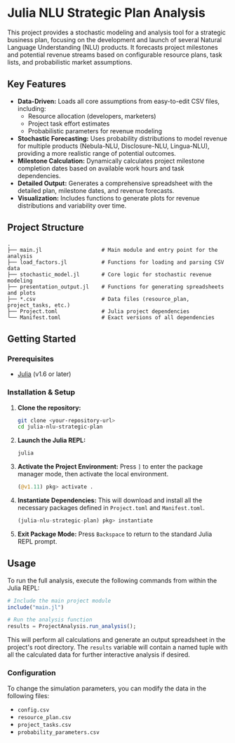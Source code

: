 # Julia NLU Strategic Plan Analysis

This project provides a stochastic modeling and analysis tool for a strategic business plan, focusing on the development and launch of several Natural Language Understanding (NLU) products. It forecasts project milestones and potential revenue streams based on configurable resource plans, task lists, and probabilistic market assumptions.

## Key Features

*   **Data-Driven:** Loads all core assumptions from easy-to-edit CSV files, including:
    *   Resource allocation (developers, marketers)
    *   Project task effort estimates
    *   Probabilistic parameters for revenue modeling
*   **Stochastic Forecasting:** Uses probability distributions to model revenue for multiple products (Nebula-NLU, Disclosure-NLU, Lingua-NLU), providing a more realistic range of potential outcomes.
*   **Milestone Calculation:** Dynamically calculates project milestone completion dates based on available work hours and task dependencies.
*   **Detailed Output:** Generates a comprehensive spreadsheet with the detailed plan, milestone dates, and revenue forecasts.
*   **Visualization:** Includes functions to generate plots for revenue distributions and variability over time.

## Project Structure

```
.
├── main.jl                   # Main module and entry point for the analysis
├── load_factors.jl           # Functions for loading and parsing CSV data
├── stochastic_model.jl       # Core logic for stochastic revenue modeling
├── presentation_output.jl    # Functions for generating spreadsheets and plots
├── *.csv                     # Data files (resource_plan, project_tasks, etc.)
├── Project.toml              # Julia project dependencies
└── Manifest.toml             # Exact versions of all dependencies
```

## Getting Started

### Prerequisites

*   [Julia](https://julialang.org/downloads/) (v1.6 or later)

### Installation & Setup

1.  **Clone the repository:**
    ```sh
    git clone <your-repository-url>
    cd julia-nlu-strategic-plan
    ```

2.  **Launch the Julia REPL:**
    ```sh
    julia
    ```

3.  **Activate the Project Environment:**
    Press `]` to enter the package manager mode, then activate the local environment.
    ```julia
    (@v1.11) pkg> activate .
    ```

4.  **Instantiate Dependencies:**
    This will download and install all the necessary packages defined in `Project.toml` and `Manifest.toml`.
    ```julia
    (julia-nlu-strategic-plan) pkg> instantiate
    ```

5.  **Exit Package Mode:**
    Press `Backspace` to return to the standard Julia REPL prompt.

## Usage

To run the full analysis, execute the following commands from within the Julia REPL:

```julia
# Include the main project module
include("main.jl")

# Run the analysis function
results = ProjectAnalysis.run_analysis();
```

This will perform all calculations and generate an output spreadsheet in the project's root directory. The `results` variable will contain a named tuple with all the calculated data for further interactive analysis if desired.

### Configuration

To change the simulation parameters, you can modify the data in the following files:
*   `config.csv`
*   `resource_plan.csv`
*   `project_tasks.csv`
*   `probability_parameters.csv`